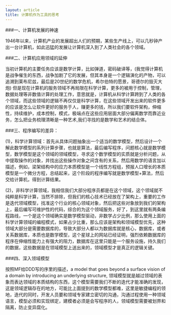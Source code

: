```yaml
---
layout: article
title: 计算机作为工具的思考
---
```


###一、计算机发展的神速

1946年以来，计算机产业的发展超出人们的预期，某些生产线上，可以几秒钟产出一台计算机，如此迅猛的发展让计算机深入到了人类社会的各个领域。

###二、计算机应用领域的延伸

当初计算机的主要任务应该是数学计算，比如弹道，密码破译等，(我觉得计算机是战争催生的东西，战争加剧了它的发展，但其本身是一个逻辑演化的产物，可以追溯到莱布尼兹，最后是20世纪的数学危机，希尔伯特的愿景，哥德尔的毁灭大炮) 但是现在计算机的服务领域不再局限在科学计算，更多的被用于控制，管理，数据处理等非数值计算的处理工作，意思就是，计算机从科学计算跨到了人类的各个领域，而这些领域的逻辑不再仅仅是科学计算，在这些领域开发出来的软件更多的应该是怎么让软件更好的服务于人，赚更多的钱，所以我们要软件架构，伸缩性，持续维护，成本控制，模式，极端点在这些应用层面大部分偏离数学而靠近业务，怎么把业务梳理清晰是一种艺术,我们寻找的是数学和艺术的结合体。
 
###三、程序编写的差异：
 
(1)，科学计算领域：首先从具体问题抽象出一个适当的数学模型，然后设计一个解此数学模型的系列计算步骤，也就是算法，最后编写程序，问题核心就是数学模型，数学模型是这个领域的领域模型，寻求这个数学模型的实质就是分析问题，从中提取操作的对象，并找出这些操作对象之间含有的关系，然后用数学的语言加以描述，例如，梁架结构中的应力本质模型是一个线性方程组，预报人口增长的本质模型是一个微分方程，总结起来，这个阶段的程序编写就是数学模型+算法，然后交给计算机，得到计算结果。

 
(2)，非科学计算领域，我相信我们大部分程序员都是在这个领域，这个领域就不纯粹是科学计算，当然不排除，但我们的核心技术已经放在了架构上，重要的工作是迭代领域模型，找准这个行业的核心领域对象，然后把这些对象放到我们的架构上，最后编写可维护性的代码，综合的为这个领域服务，好了，到这里就有两条编程路线，一个是这个领域确实是数学模型驱动，非数学占少比例，那么使用上面的科学计算领域的编程模式，如果占少比重，那么应该是架构和领域模型优先，这种领域大部分是需要数据库的，导致大部分人都以为数据库就是核心，数据库，或者关系数据库，本质也是数学模型，这个星球上的网站已经证明，强烈依赖数据库的程序在伸缩性能力上有强大的阻力，数据库在这里只能是一个服务设施，持久我们的数据，这些数据是在领域模型上送出来的，领域模型才是真正的逻辑关键。

 
###四、深入领域模型
 
按照MF给DDD写的序里的描述，a model that goes beyond a surface vision of a domain by introducing an underlying structure,  领域模型就是越过领域的表象而表达领域的本质结构的东西，这个模型需要我们不断的迭代才能准确的发现，这是领域逻辑存在的地方，可能比上面提到的数学模型都难，这里是敏捷编程的领地，迭代的同时，开发人员要和领域专家建立密切的沟通，沟通过程使用一种领域语言，模型必须和实现绑定，建模者必须是会写程序的人，领域模型需要被划界和隔离，防止变异腐化。
